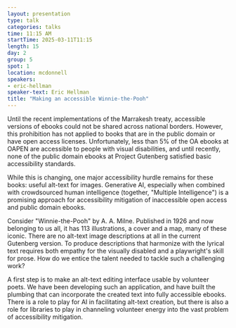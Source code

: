 ```yaml
---
layout: presentation
type: talk
categories: talks
time: 11:15 AM
startTime: 2025-03-11T11:15 
length: 15
day: 2
group: 5
spot: 1
location: mcdonnell
speakers:
- eric-hellman
speaker-text: Eric Hellman
title: "Making an accessible Winnie-the-Pooh"
---
```

Until the recent implementations of the Marrakesh treaty, accessible versions of ebooks could not be shared across national borders. However, this prohibition has not applied to books that are in the public domain or have open access licenses. Unfortunately, less than 5% of the OA ebooks at OAPEN are accessible to people with visual disabilities, and until recently, none of the public domain ebooks at Project Gutenberg satisfied basic accessibility standards.

While this is changing, one major accessibility hurdle remains for these books: useful alt-text for images. Generative AI, especially when combined with crowdsourced human intelligence (together, "Multiple Intelligence") is a promising approach for accessibility mitigation of inaccessible open access and public domain ebooks.

Consider "Winnie-the-Pooh" by A. A. Milne. Published in 1926 and now belonging to us all, it has 113 illustrations, a cover and a map, many of these iconic. There are no alt-text image descriptions at all in the current Gutenberg version. To produce descriptions that harmonize with the lyrical text requires both empathy for the visually disabled and a playwright's skill for prose. How do we entice the talent needed to tackle such a challenging work?

A first step is to make an alt-text editing interface usable by volunteer poets. We have been developing such an application, and have built the plumbing that can incorporate the created text  into fully accessible ebooks. There is a role to play for AI in facilitating alt-text creation, but there is also a role for libraries to play in channeling volunteer energy into the vast problem of accessibility mitigation.
